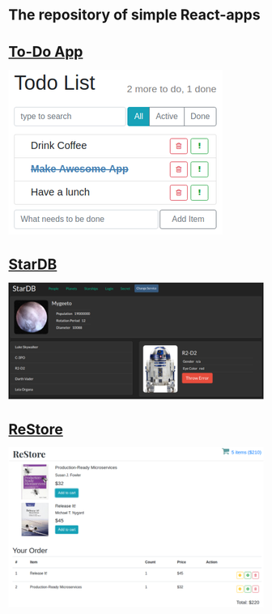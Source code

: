# The repository of simple React-apps

# [To-Do App](todo/)

![](pictures/todo.png)

# [StarDB](star-db/)

![](pictures/stardb.png)

# [ReStore](re-store/)

![](pictures/restore.png)
